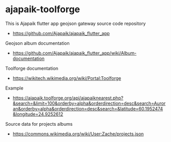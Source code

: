 # ajapaik-toolforge

This is Ajapaik flutter app geojson gateway source code repository
* https://github.com/Ajapaik/ajapaik_flutter_app

Geojson album documentation
* https://github.com/Ajapaik/ajapaik_flutter_app/wiki/Album-documentation

Toolforge documentation
* https://wikitech.wikimedia.org/wiki/Portal:Toolforge

Example
* https://ajapaik.toolforge.org/api/ajapaiknearest.php?&search=&limit=100&orderby=alpha&orderdirection=desc&search=Auroran&orderby=alpha&orderdirection=desc&search=&latitude=60.1952474&longitude=24.9252612

Source data for projects albums
* https://commons.wikimedia.org/wiki/User:Zache/projects.json

